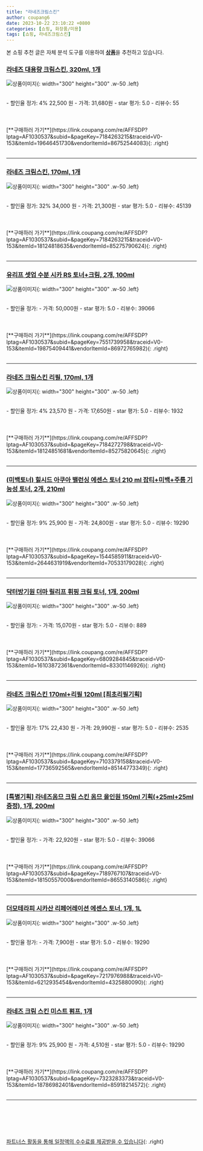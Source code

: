 ```yaml
---
title: "라네즈크림스킨"
author: coupang6
date: 2023-10-22 23:10:22 +0800
categories: [쇼핑, 화장품/미용]
tags: [쇼핑, 라네즈크림스킨]
---
```


본 쇼핑 추천 글은 자체 분석 도구를 이용하여 [**상품**](https://link.coupang.com/a/bao1ui)을 추천하고 있습니다.

### [라네즈 대용량 크림스킨, 320ml, 1개](https://link.coupang.com/re/AFFSDP?lptag=AF1030537&subid=&pageKey=7184263215&traceid=V0-153&itemId=19646451730&vendorItemId=86752544083)

![상품이미지](https://thumbnail8.coupangcdn.com/thumbnails/remote/230x230ex/image/retail/images/1685326362209578-37d5a7fb-fa2c-43f8-b7ce-26f6c57282c5.png){: width="300" height="300" .w-50 .left}


<br>
- 할인율 정가: 4%  22,500   원
- 가격: 31,680원
- star 평가: 5.0
- 리뷰수: 55
<br>
<br>
<br>
<br>
[**구매하러 가기**](https://link.coupang.com/re/AFFSDP?lptag=AF1030537&subid=&pageKey=7184263215&traceid=V0-153&itemId=19646451730&vendorItemId=86752544083){: .right}
<br>
<br>

---

### [라네즈 크림스킨, 170ml, 1개](https://link.coupang.com/re/AFFSDP?lptag=AF1030537&subid=&pageKey=7184263215&traceid=V0-153&itemId=18124818635&vendorItemId=85275790624)

![상품이미지](https://thumbnail6.coupangcdn.com/thumbnails/remote/230x230ex/image/rs_quotation_api/a4ibu6mi/2b672b463d754da486442179e5e209a8.jpg){: width="300" height="300" .w-50 .left}


<br>
- 할인율 정가: 32%  34,000   원
- 가격: 21,300원
- star 평가: 5.0
- 리뷰수: 45139
<br>
<br>
<br>
<br>
[**구매하러 가기**](https://link.coupang.com/re/AFFSDP?lptag=AF1030537&subid=&pageKey=7184263215&traceid=V0-153&itemId=18124818635&vendorItemId=85275790624){: .right}
<br>
<br>

---

### [유리프 셋업 수분 시카 RS 토너+크림, 2개, 100ml](https://link.coupang.com/re/AFFSDP?lptag=AF1030537&subid=&pageKey=7551739958&traceid=V0-153&itemId=19875409441&vendorItemId=86972765982)

![상품이미지](https://thumbnail8.coupangcdn.com/thumbnails/remote/230x230ex/image/vendor_inventory/93c2/5c8b15880c1620572a1738e1bc81401936d967fa09d7dcecb5f00584e492.jpg){: width="300" height="300" .w-50 .left}


<br>
- 할인율 정가: 
- 가격: 50,000원
- star 평가: 5.0
- 리뷰수: 39066
<br>
<br>
<br>
<br>
[**구매하러 가기**](https://link.coupang.com/re/AFFSDP?lptag=AF1030537&subid=&pageKey=7551739958&traceid=V0-153&itemId=19875409441&vendorItemId=86972765982){: .right}
<br>
<br>

---

### [라네즈 크림스킨 리필, 170ml, 1개](https://link.coupang.com/re/AFFSDP?lptag=AF1030537&subid=&pageKey=7184272798&traceid=V0-153&itemId=18124851681&vendorItemId=85275820645)

![상품이미지](https://thumbnail8.coupangcdn.com/thumbnails/remote/230x230ex/image/retail/images/2023/03/08/20/6/c98fd32c-6ef9-48be-8d72-8acc197be167.jpg){: width="300" height="300" .w-50 .left}


<br>
- 할인율 정가: 4%  23,570   원
- 가격: 17,650원
- star 평가: 5.0
- 리뷰수: 1932
<br>
<br>
<br>
<br>
[**구매하러 가기**](https://link.coupang.com/re/AFFSDP?lptag=AF1030537&subid=&pageKey=7184272798&traceid=V0-153&itemId=18124851681&vendorItemId=85275820645){: .right}
<br>
<br>

---

### [(미백토너) 힐시드 아쿠아 밸런싱 에센스 토너 210 ml 잡티+미백+주름 기능성 토너, 2개, 210ml](https://link.coupang.com/re/AFFSDP?lptag=AF1030537&subid=&pageKey=1544585911&traceid=V0-153&itemId=2644631919&vendorItemId=70533179028)

![상품이미지](https://thumbnail6.coupangcdn.com/thumbnails/remote/230x230ex/image/vendor_inventory/865b/d877ebc4efc28f29f240e9c61878a8c775a0b777a1f83b4c88427e029945.jpg){: width="300" height="300" .w-50 .left}


<br>
- 할인율 정가: 9%  25,900   원
- 가격: 24,800원
- star 평가: 5.0
- 리뷰수: 19290
<br>
<br>
<br>
<br>
[**구매하러 가기**](https://link.coupang.com/re/AFFSDP?lptag=AF1030537&subid=&pageKey=1544585911&traceid=V0-153&itemId=2644631919&vendorItemId=70533179028){: .right}
<br>
<br>

---

### [닥터방기원 더마 릴리프 휘핑 크림 토너, 1개, 200ml](https://link.coupang.com/re/AFFSDP?lptag=AF1030537&subid=&pageKey=6809284845&traceid=V0-153&itemId=16103872361&vendorItemId=83301146926)

![상품이미지](https://thumbnail10.coupangcdn.com/thumbnails/remote/230x230ex/image/retail/images/3473363243121430-93d3a407-f6f4-4e0d-a5b2-02f97c99061b.jpg){: width="300" height="300" .w-50 .left}


<br>
- 할인율 정가: 
- 가격: 15,070원
- star 평가: 5.0
- 리뷰수: 889
<br>
<br>
<br>
<br>
[**구매하러 가기**](https://link.coupang.com/re/AFFSDP?lptag=AF1030537&subid=&pageKey=6809284845&traceid=V0-153&itemId=16103872361&vendorItemId=83301146926){: .right}
<br>
<br>

---

### [라네즈 크림스킨 170ml+리필 120ml [최초리필기획]](https://link.coupang.com/re/AFFSDP?lptag=AF1030537&subid=&pageKey=7103379158&traceid=V0-153&itemId=17736592565&vendorItemId=85144773349)

![상품이미지](https://thumbnail8.coupangcdn.com/thumbnails/remote/230x230ex/image/vendor_inventory/2a93/9d3d3728c64be61c8a35c82eeddda174159d90f4ed51ac5d1d5410134769.jpg){: width="300" height="300" .w-50 .left}


<br>
- 할인율 정가: 17%  22,430   원
- 가격: 29,990원
- star 평가: 5.0
- 리뷰수: 2535
<br>
<br>
<br>
<br>
[**구매하러 가기**](https://link.coupang.com/re/AFFSDP?lptag=AF1030537&subid=&pageKey=7103379158&traceid=V0-153&itemId=17736592565&vendorItemId=85144773349){: .right}
<br>
<br>

---

### [[특별기획] 라네즈옴므 크림 스킨 옴므 올인원 150ml 기획(+25ml+25ml 증정), 1개, 200ml](https://link.coupang.com/re/AFFSDP?lptag=AF1030537&subid=&pageKey=7189767107&traceid=V0-153&itemId=18150557000&vendorItemId=86553140586)

![상품이미지](https://thumbnail8.coupangcdn.com/thumbnails/remote/230x230ex/image/vendor_inventory/0c23/fedf61efa79869622d914c0114b7f2d76a9a358fd4ac353e07572b856fa2.png){: width="300" height="300" .w-50 .left}


<br>
- 할인율 정가: 
- 가격: 22,920원
- star 평가: 5.0
- 리뷰수: 39066
<br>
<br>
<br>
<br>
[**구매하러 가기**](https://link.coupang.com/re/AFFSDP?lptag=AF1030537&subid=&pageKey=7189767107&traceid=V0-153&itemId=18150557000&vendorItemId=86553140586){: .right}
<br>
<br>

---

### [더모테라피 시카산 리페어레이션 에센스 토너, 1개, 1L](https://link.coupang.com/re/AFFSDP?lptag=AF1030537&subid=&pageKey=7217976988&traceid=V0-153&itemId=6212935454&vendorItemId=4325880090)

![상품이미지](https://thumbnail7.coupangcdn.com/thumbnails/remote/230x230ex/image/retail/images/2263173208605858-bfbde61c-b24e-49ed-a22c-1700104ddc48.jpg){: width="300" height="300" .w-50 .left}


<br>
- 할인율 정가: 
- 가격: 7,900원
- star 평가: 5.0
- 리뷰수: 19290
<br>
<br>
<br>
<br>
[**구매하러 가기**](https://link.coupang.com/re/AFFSDP?lptag=AF1030537&subid=&pageKey=7217976988&traceid=V0-153&itemId=6212935454&vendorItemId=4325880090){: .right}
<br>
<br>

---

### [라네즈 크림 스킨 미스트 펌프, 1개](https://link.coupang.com/re/AFFSDP?lptag=AF1030537&subid=&pageKey=7323283373&traceid=V0-153&itemId=18786982401&vendorItemId=85918214572)

![상품이미지](https://thumbnail10.coupangcdn.com/thumbnails/remote/230x230ex/image/retail/images/2023/05/09/18/4/76cea5b9-c4cc-4362-bd84-397e70d584b3.jpg){: width="300" height="300" .w-50 .left}


<br>
- 할인율 정가: 9%  25,900   원
- 가격: 4,510원
- star 평가: 5.0
- 리뷰수: 19290
<br>
<br>
<br>
<br>
[**구매하러 가기**](https://link.coupang.com/re/AFFSDP?lptag=AF1030537&subid=&pageKey=7323283373&traceid=V0-153&itemId=18786982401&vendorItemId=85918214572){: .right}
<br>
<br>

---
<br><br><br><br><br> [파트너스 활동을 통해 일정액의 수수료를 제공받을 수 있습니다](https://link.coupang.com/a/bao1ui){: .right}
